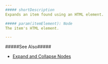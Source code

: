 ```yaml
---
##### shortDescription
Expands an item found using an HTML element.

##### param(itemElement): Node
The item's HTML element.

---
```

#####See Also#####
- [Expand and Collapse Nodes](/concepts/05%20Widgets/TreeView/20%20Expand%20and%20Collapse%20Nodes/05%20Using%20the%20API.md '/Documentation/Guide/Widgets/TreeView/Expand_and_Collapse_Nodes/#Using_the_API')